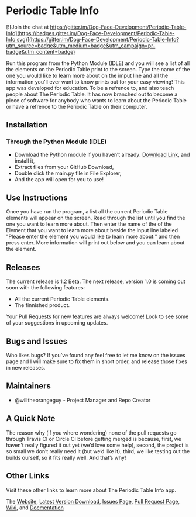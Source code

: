 # Periodic Table Info

[![Join the chat at https://gitter.im/Dog-Face-Development/Periodic-Table-Info](https://badges.gitter.im/Dog-Face-Development/Periodic-Table-Info.svg)](https://gitter.im/Dog-Face-Development/Periodic-Table-Info?utm_source=badge&utm_medium=badge&utm_campaign=pr-badge&utm_content=badge)


Run this program from the Python Module (IDLE) and you will see a list of all the elements on the Periodic Table print to the screen. Type the name of the one you would like to learn more about on the imput line and all the information you'll ever want to know prints out for your easy viewing! This app was developed for education. To be a refrence to, and also teach people about The Periodic Table. It has now branched out to become a piece of software for anybody who wants to learn about the Periodic Table or have a refrence to the Periodic Table on their computer.


## Installation

### Through the Python Module (IDLE)
-	Download the Python module if you haven’t already: [Download Link](https://www.python.org/downloads), and install it,
-	Extract files from your GitHub Download,
-	Double click the main.py file in File Explorer,
-	And the app will open for you to use!


## Use Instructions
Once you have run the program, a list all the current Periodic Table elements will appear on the screen. Read through the list until you find the one you want to learn more about. Then enter the name of the of the Element that you want to learn more about beside the input line labeled "Please enter the element you would like to learn more about:" and then press enter. More information will print out below and you can learn about the element.


## Releases
The current release is 1.2 Beta. The next release, version 1.0 is coming out soon with the following features:
- All the current Periodic Table elements. 
- The finnished product.

Your Pull Requests for new features are always welcome! Look to see some of your suggestions in upcoming updates.


## Bugs and Issues
Who likes bugs? If you’ve found any feel free to let me know on the issues page and I will make sure to fix them in short order, and release those fixes in new releases.

## Maintainers
- @willtheorangeguy - Project Manager and Repo Creator


## A Quick Note
The reason why (if you where wondering) none of the pull requests go through Travis CI or Circle CI before getting merged is because, first, we haven’t really figured it out yet (we’d love some help), second, the project is so small we don’t really need it (but we’d like it), third, we like testing out the builds ourself, so it fits really well. And that’s why!


## Other Links
Visit these other links to learn more about The Periodic Table Info app.

The [Website](https://dog-face-development.github.io/Periodic-Table-Info/), [Latest Version Download](https://github.com/Dog-Face-Development/Periodic-Table-Info/archive/v0.1-beta.zip), [Issues Page](https://github.com/Dog-Face-Development/Periodic-Table-Info/issues), [Pull Request Page](https://github.com/Dog-Face-Development/Periodic-Table-Info/pulls), [Wiki](https://github.com/Dog-Face-Development/Periodic-Table-Info/wiki), and [Docmentation](https://github.com/Dog-Face-Development/Periodic-Table-Info/blob/master/README.md)

